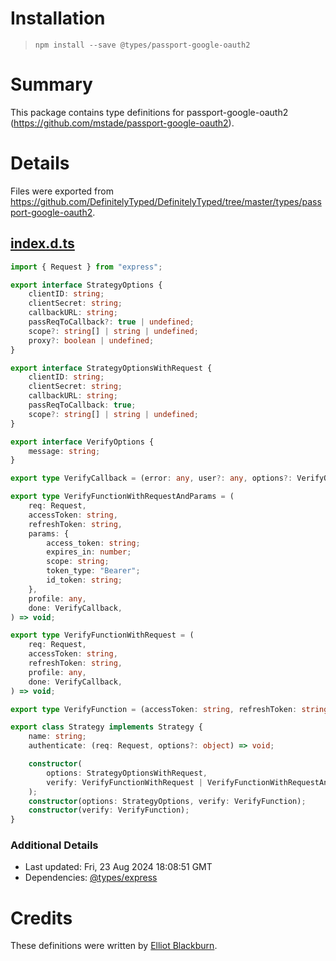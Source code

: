 # Installation
> `npm install --save @types/passport-google-oauth2`

# Summary
This package contains type definitions for passport-google-oauth2 (https://github.com/mstade/passport-google-oauth2).

# Details
Files were exported from https://github.com/DefinitelyTyped/DefinitelyTyped/tree/master/types/passport-google-oauth2.
## [index.d.ts](https://github.com/DefinitelyTyped/DefinitelyTyped/tree/master/types/passport-google-oauth2/index.d.ts)
````ts
import { Request } from "express";

export interface StrategyOptions {
    clientID: string;
    clientSecret: string;
    callbackURL: string;
    passReqToCallback?: true | undefined;
    scope?: string[] | string | undefined;
    proxy?: boolean | undefined;
}

export interface StrategyOptionsWithRequest {
    clientID: string;
    clientSecret: string;
    callbackURL: string;
    passReqToCallback: true;
    scope?: string[] | string | undefined;
}

export interface VerifyOptions {
    message: string;
}

export type VerifyCallback = (error: any, user?: any, options?: VerifyOptions) => void;

export type VerifyFunctionWithRequestAndParams = (
    req: Request,
    accessToken: string,
    refreshToken: string,
    params: {
        access_token: string;
        expires_in: number;
        scope: string;
        token_type: "Bearer";
        id_token: string;
    },
    profile: any,
    done: VerifyCallback,
) => void;

export type VerifyFunctionWithRequest = (
    req: Request,
    accessToken: string,
    refreshToken: string,
    profile: any,
    done: VerifyCallback,
) => void;

export type VerifyFunction = (accessToken: string, refreshToken: string, profile: any, done: VerifyCallback) => void;

export class Strategy implements Strategy {
    name: string;
    authenticate: (req: Request, options?: object) => void;

    constructor(
        options: StrategyOptionsWithRequest,
        verify: VerifyFunctionWithRequest | VerifyFunctionWithRequestAndParams,
    );
    constructor(options: StrategyOptions, verify: VerifyFunction);
    constructor(verify: VerifyFunction);
}

````

### Additional Details
 * Last updated: Fri, 23 Aug 2024 18:08:51 GMT
 * Dependencies: [@types/express](https://npmjs.com/package/@types/express)

# Credits
These definitions were written by [Elliot Blackburn](https://github.com/bluehatbrit).
